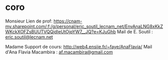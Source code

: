 # coro

Monsieur 
Lien de prof: https://cnam-my.sharepoint.com/:f:/g/personal/eric_soutil_lecnam_net/EnvAnaLNG8xKkZWKckXOFZsBUUTVQQjdIeUtOjpYW7__JQ?e=KJuGhb
Mail de E. Soutil : eric.soutil@lecnam.net 

Madame 
Support de cours: http://web4.ensiie.fr/~faye/AnaFlavia/
Mail d'Ana Flavia Macambira : af.macambira@gmail.com
